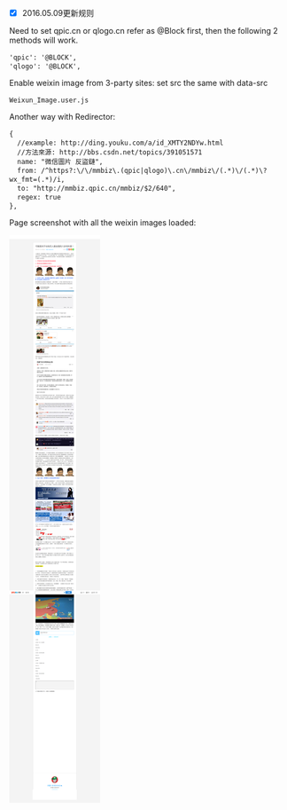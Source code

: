 
- [x] 2016.05.09更新规则

Need to set qpic.cn or qlogo.cn refer as @Block first, then the following 2 methods will work.

    'qpic': '@BLOCK',
    'qlogo': '@BLOCK',

Enable weixin image from 3-party sites: set src the same with data-src

    Weixun_Image.user.js

Another way with Redirector:

    {
      //example: http://ding.youku.com/a/id_XMTY2NDYw.html
      //方法來源: http://bbs.csdn.net/topics/391051571
      name: "微信圖片 反盜鏈",
      from: /^https?:\/\/mmbiz\.(qpic|qlogo)\.cn\/mmbiz\/(.*)\/(.*)\?wx_fmt=(.*)/i,
      to: "http://mmbiz.qpic.cn/mmbiz/$2/640",
      regex: true
    },

Page screenshot with all the weixin images loaded:

![](img/anti-wx-pic.jpg)